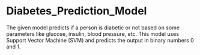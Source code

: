 # Diabetes_Prediction_Model
The given model predicts if a person is diabetic or not based on some parameters like glucose, insulin, blood pressure, etc. This model uses Support Vector Machine (SVM) and predicts the output in binary numbers 0 and 1.
